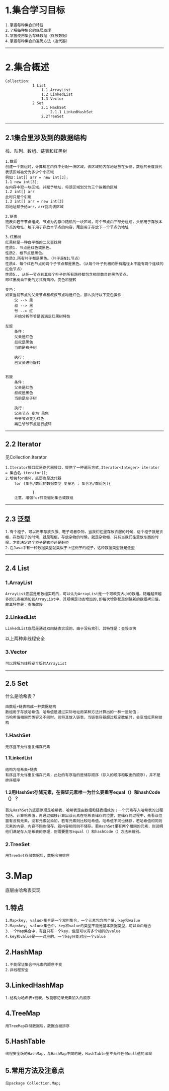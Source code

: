 # 1.集合学习目标
    1.掌握每种集合的特性
    2.了解每种集合的底层原理
    3.掌握使用集合存储数据（存放数据）
    4.掌握每种集合的遍历方法（迭代器）
---
# 2.集合概述
    Collection:
                1 List
                    1.1 ArrayList
                    1.2 LinkedList
                    1.3 Vector
                2 Set
                    2.1 HashSet
                        2.1.1 LinkedHashSet
                    2.2TreeSet
---                    
## 2.1集合里涉及到的数据结构
栈、队列、数组、链表和红黑树

    1.数组
    创建一个数组时，计算机在内存中分配一块区域，该区域的内存地址放在头部，数组的长度就代表该区域被分为多少个小区域
    例如：int[] arr = new int[3];
    1.1 new int[3];
    在内存中取一块区域，并赋予地址，将该区域划分为三个挨着的区域
    1.2 int[] arr
    此时只是个引用
    1.3 int[] arr = new int[3]
    将地址赋予给arr，arr指向该区域
    
    2.链表
    链表由若干节点组成，节点为内存中随机的一块区域，每个节点由三部分组成，头部用于存放本节点的地址，躯干用于存放本节点的内容，尾部用于存放下一个节点的地址
    
    3.红黑树
    红黑树是一种自平衡的二叉查找树
    性质1. 节点是红色或黑色。
    性质2. 根节点是黑色。 
    性质3.所有叶子都是黑色。（叶子是NIL节点） 
    性质4. 每个红色节点的两个子节点都是黑色。（从每个叶子到根的所有路径上不能有两个连续的红色节点）
    性质5.. 从任一节点到其每个叶子的所有路径都包含相同数目的黑色节点。 
    即红黑树自平衡的方式有两种，变色和旋转
    
    变色：
    如果当前节点的父亲节点和叔叔节点均是红色，那么执行以下变色操作：
        父 --> 黑
        叔 --> 黑
        爷 --> 红
        开始分析爷爷是否满足红黑树特性
        
    左旋
        条件：
        父亲是红色
        叔叔是黑色
        当前是右子树
    
        执行：
        已父亲进行旋转
        
        
    右旋   
        条件：
        父亲是红色
        叔叔是黑色
        当前是左子树
    
        执行：
        父亲节点 变为 黑色
        爷爷节点变为红色
        再已爷爷节点进行旋转
---
## 2.2 Iterator
见Collection.Iterator

    1.Iterator接口就是迭代器接口，提供了一种遍历方式,Iterator<Integer> iterator = 集合名.iterator();
    2.增强for循环，底层也是迭代器
        for (集合/数组的数据类型 变量名 : 集合名/数组名){
                    
                }
        注意，增强for只能遍历集合或数组
---
## 2.3 泛型
    1.有个柜子，可以用来存放衣服、鞋子或者杂物，当我们往里存放衣服的时候，这个柜子就是衣柜，存放鞋子的时候，就是鞋柜，存放杂物的时候，就是杂物柜，只有当我们往里放东西的时候，才能决定这个柜子是衣柜还是鞋柜
    2.在Java中有一种数据类型就类似于上述例子的柜子，这种数据类型就是泛型  
---
## 2.4 List
### 1.ArrayList
    ArrayList底层是用数组实现的，可以认为ArrayList是一个可改变大小的数组。随着越来越多的元素被添加到ArrayList中，其规模是动态增加的,即每次增删都是创建新的数组拷贝值，故其特性是：查快改慢
### 2.LinkedList
    LinkedList底层是通过双向链表实现的。由于没有索引，其特性是：查慢改快
以上两种非线程安全
### 3.Vector
    可以理解为线程安全版的ArrayList
---
## 2.5 Set
什么是哈希表？
    
    由数组+链表构成一种数据结构
    数组用于存放哈希值，哈希值是通过实际地址用某种方法计算出的一种十进制值；
    当哈希值相同而类容又不同时，则将其放入链表，当链表容器超过规定数值时，会变成红黑树结构
    
### 1.HashSet
    无序且不允许重复储存元素
#### 1.1LinkedList
    结构为哈希表+链表
    有序且不允许重复储存元素，此处的有序指的是储存顺序（存入的顺序和取出的顺序），并不是排序顺序
#### 1.2用HashSet存储元素，在保证元素唯一为什么要重写equal（）和hashCode（）？
    首先HashSet的底层原理是哈希表，哈希表是由数组和链表组成的；一个元素存入哈希表的过程包括，计算哈希值，再通过偏移计算出该元素在哈希表储存的位置，在储存的过程中，先看该位置有没有元素，没有元素就添加，若有元素则比较哈希值，哈希值不同也储存，若哈希值相同则元素的内容，内容不同也储存，若内容相同则不储存。若HashSet里有两个相同的元素，则说明他们满足存入哈希表的原理，则需要重写equal（）和hashCode（）方法来辨别。
### 2.TreeSet
    用TreeSet存储数据后，数据会被排序
    
# 3.Map
底层由哈希表实现
## 1.特点
    1.Map<key, value>集合是一个双列集合，一个元素包含两个值，key和value
    2.Map<key, value>集合中，key和value的类型不能是基本数据类型，可以自由组合
    3.一个Map集合中，有且只有一个key，但是可以有多个相同的value
    4.key和value是一一对应的，一个key只能对应一个value
## 2.HashMap
    1.不能保证集合中元素的顺序不变
    2.非线程安全
   
## 3.LinkedHashMap
    1.结构为哈希表+链表，故能够记录元素加入的顺序
   
## 4.TreeMap
    用TreeMap存储数据后，数据会被排序
## 5.HashTable
    线程安全版的HashMap，与HashMap不同的是，HashTable里不允许任何null值的出现
## 5.常用方法及注意点
    见package Collection.Map;
